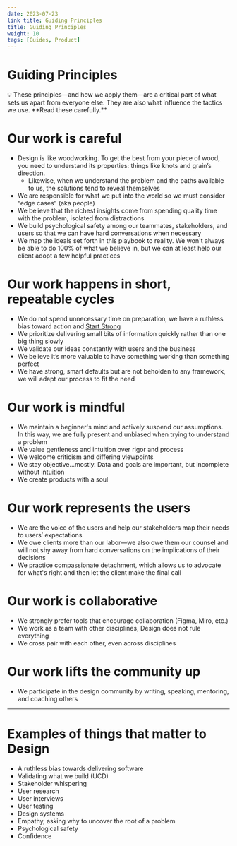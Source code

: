 ```yaml
---
date: 2023-07-23
link title: Guiding Principles
title: Guiding Principles
weight: 10
tags: [Guides, Product]
---
```


# Guiding Principles

<aside>
💡 These principles—and how we apply them—are a critical part of what sets us apart from everyone else. They are also what influence the tactics we use. **Read these carefully.**

</aside>

# Our work is careful

- Design is like woodworking. To get the best from your piece of wood, you need to understand its properties: things like knots and grain’s direction.
    - Likewise, when we understand the problem and the paths available to us, the solutions tend to reveal themselves
- We are responsible for what we put into the world so we must consider “edge cases” (aka people)
- We believe that the richest insights come from spending quality time with the problem, isolated from distractions
- We build psychological safety among our teammates, stakeholders, and users so that we can have hard conversations when necessary
- We map the ideals set forth in this playbook to reality. We won't always be able to do 100% of what we believe in, but we can at least help our client adopt a few helpful practices

# Our work happens in short, repeatable cycles

- We do not spend unnecessary time on preparation, we have a ruthless bias toward action and [Start Strong](https://slite.com/api/public/notes/FpN789jGq/redirect)
- We prioritize delivering small bits of information quickly rather than one big thing slowly
- We validate our ideas constantly with users and the business
- We believe it’s more valuable to have something working than something perfect
- We have strong, smart defaults but are not beholden to any framework, we will adapt our process to fit the need

# Our work is mindful

- We maintain a beginner's mind and actively suspend our assumptions. In this way, we are fully present and unbiased when trying to understand a problem
- We value gentleness and intuition over rigor and process
- We welcome criticism and differing viewpoints
- We stay objective…mostly. Data and goals are important, but incomplete without intuition
- We create products with a soul

# Our work represents the users

- We are the voice of the users and help our stakeholders map their needs to users’ expectations
- We owe clients more than our labor—we also owe them our counsel and will not shy away from hard conversations on the implications of their decisions
- We practice compassionate detachment, which allows us to advocate for what's right and then let the client make the final call

# Our work is collaborative

- We strongly prefer tools that encourage collaboration (Figma, Miro, etc.)
- We work as a team with other disciplines, Design does not rule everything
- We cross pair with each other, even across disciplines

# Our work lifts the community up

- We participate in the design community by writing, speaking, mentoring, and coaching others

---

# Examples of things that matter to Design

- A ruthless bias towards delivering software
- Validating what we build (UCD)
- Stakeholder whispering
- User research
- User interviews
- User testing
- Design systems
- Empathy, asking why to uncover the root of a problem
- Psychological safety
- Confidence